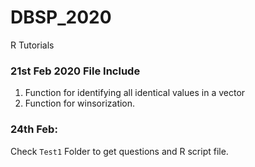 # DBSP_2020

R Tutorials

### 21st Feb 2020 File Include
1. Function for identifying all identical values in a vector
2. Function for winsorization.

### 24th Feb:
  Check `Test1` Folder to get questions and R script file.
